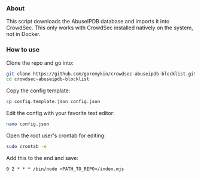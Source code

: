 ### About
This script downloads the AbuseIPDB database and imports it into CrowdSec. This only works with CrowdSec installed natively on the system, not in Docker.

### How to use
Clone the repo and go into:
```bash
git clone https://github.com/goremykin/crowdsec-abuseipdb-blocklist.git
cd crowdsec-abuseipdb-blocklist
```

Copy the config template:
```bash
cp config.template.json config.json
```

Edit the config with your favorite text editor:
```bash
nano config.json
```

Open the root user's crontab for editing:
```bash
sudo crontab -e
```

Add this to the end and save:
```
0 2 * * * /bin/node <PATH_TO_REPO>/index.mjs
```
